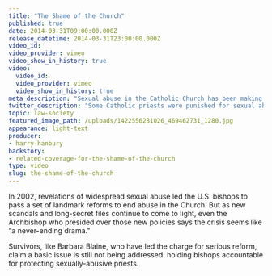 ```yaml
---
title: "The Shame of the Church"
published: true
date: 2014-03-31T09:00:00.000Z
release_datetime: 2014-03-31T23:00:00.000Z
video_id:
video_provider: vimeo
video_show_in_history: true
video:
  video_id:
  video_provider: vimeo
  video_show_in_history: true
meta_description: "Sexual abuse in the Catholic Church has been making headlines for years. Some priests have been punished, but what about the bishops who shielded them? "
twitter_description: "Some Catholic priests were punished for sexual abuse, but what about the bishops who shielded them? "
topic: law-society
featured_image_path: /uploads/1422556281026_469462731_1280.jpg
appearance: light-text
producer:
- harry-hanbury
backstory:
- related-coverage-for-the-shame-of-the-church
type: video
slug: the-shame-of-the-church
---
```


In 2002, revelations of widespread sexual abuse led the U.S. bishops to pass a set of landmark reforms to end abuse in the Church. But as new scandals and long-secret files continue to come to light, even the Archbishop who presided over those new policies says the crisis seems like “a never-ending drama."

Survivors, like Barbara Blaine, who have led the charge for serious reform, claim a basic issue is still not being addressed: holding bishops accountable for protecting sexually-abusive priests.

